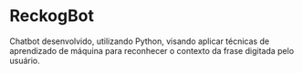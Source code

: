 # ReckogBot
Chatbot desenvolvido, utilizando Python, visando aplicar técnicas de aprendizado de máquina para reconhecer o contexto da frase digitada pelo usuário.
